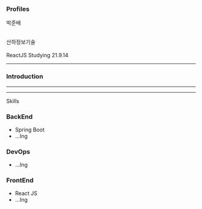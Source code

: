 ### Profiles 

박준배  

<br>
산하정보기술
<br><br>
ReactJS Studying 21.9.14 
 


***

### Introduction





***


***
Skills

### BackEnd 

- Spring Boot
- ...Ing

### DevOps

- ...Ing

### FrontEnd

- React JS
- ...Ing


<br>
